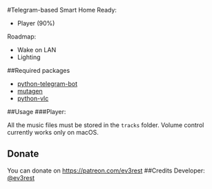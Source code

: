 #Telegram-based Smart Home
Ready:
- Player (90%)

Roadmap:
- Wake on LAN
- Lighting

##Required packages
- [python-telegram-bot](https://github.com/python-telegram-bot/python-telegram-bot)
- [mutagen](https://github.com/quodlibet/mutagen)
- [python-vlc](https://github.com/oaubert/python-vlc)

##Usage
###Player:

All the music files must be stored in the `tracks` folder.
Volume control currently works only on macOS.

## Donate
You can donate on https://patreon.com/ev3rest
##Credits
Developer: [@ev3rest](https://telegram.me/ev3rest)